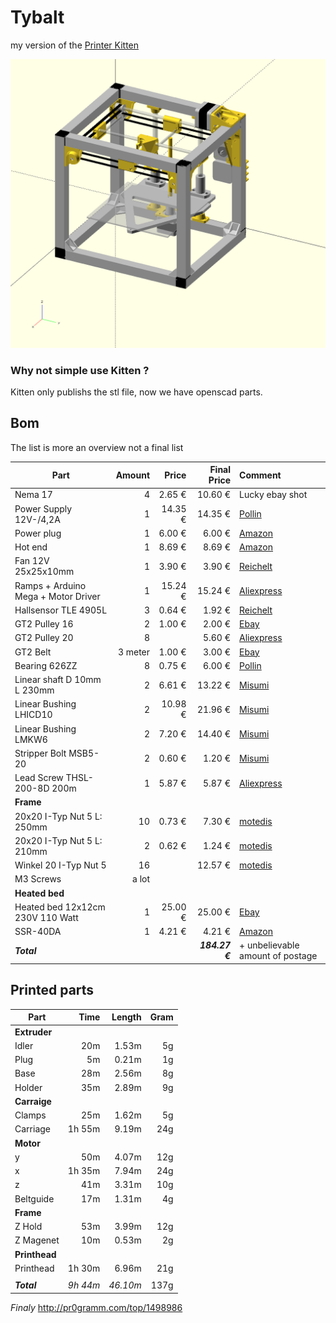 # Tybalt

my version of the [Printer Kitten](https://github.com/woolfepr/Printer-Kitten)

![Expected vs Real](/expected.png)

### Why not simple use Kitten ?

Kitten only publishs the stl file, now we have openscad parts.

## Bom

The list is more an  overview not a final list

| Part | Amount | Price | Final Price | Comment
|----------|-------------:|------:|------:|:------|
| Nema 17 | 4 | 2.65 € | 10.60 € | Lucky ebay shot |
| Power Supply 12V-/4,2A | 1 | 14.35 € | 14.35 € | [Pollin](http://www.pollin.de/shop/dt/OTc4ODQ2OTk-/Stromversorgung/Netzgeraete/Festspannungs_Netzgeraete/Schaltnetzteil_MEANWELL_RS_50_12_12_V_4_2_A.html) |
| Power plug | 1 |  6.00 € | 6.00 € | [Amazon](https://www.amazon.de/dp/B00ZCMOIYA) |
| Hot end | 1 | 8.69 € | 8.69 € | [Amazon](https://www.amazon.de/dp/B00V5W00RU) |
| Fan 12V 25x25x10mm | 1 | 3.90 € | 3.90 € | [Reichelt](http://www.reichelt.de/FAN-2510-12V/3/index.html?ACTION=3&LA=446&ARTICLE=11003&artnr=FAN-2510+12V) |
| Ramps + Arduino Mega + Motor Driver | 1 | 15.24 € | 15.24 € | [Aliexpress](https://de.aliexpress.com/item/Mega-2560-R3-1pcs-RAMPS-1-4-Controller-5pcs-A4988-Stepper-Driver-Module-for-3D-Printer/1227994962.html)
| Hallsensor TLE 4905L | 3 | 0.64 € | 1.92 € | [Reichelt](http://www.reichelt.de/TLE-4905L/3/index.html?ARTICLE=25717)
| GT2 Pulley 16  | 2 | 1.00 € | 2.00 € | [Ebay](http://www.ebay.de/itm/181838550531)
| GT2 Pulley 20  | 8 |  | 5.60 € | [Aliexpress](https://www.aliexpress.com/item/Hot-Sale-10pcs-lot-3D-Printer-Parts-Accessory-GT2-20teeth-20-teeth-Timing-Alumium-Pulley-Bore/32323132171.html)
| GT2 Belt  | 3 meter | 1.00 €  | 3.00 € | [Ebay](http://www.ebay.de/itm/161918795821)
| Bearing 626ZZ  | 8 | 0.75 €  | 6.00 € | [Pollin](http://www.pollin.de/shop/dt/ODY1OTU1OTk-/Werkstatt/Eisenwaren/Lager/Kugellager_626ZZ.html)
| Linear shaft D 10mm L 230mm | 2 | 6.61 €  | 13.22 € | [Misumi](http://www.misumi-europe.com/de/e-catalog/vona2/detail/110302634310/)
| Linear Bushing LHICD10 | 2 | 10.98 €  | 21.96 € | [Misumi](http://www.misumi-europe.com/de/catalog/vona2/detail/110300026970/)
| Linear Bushing LMKW6 | 2 | 7.20 €  | 14.40 € | [Misumi](http://www.misumi-europe.com/de/catalog/vona2/detail/110302037730/)
| Stripper Bolt MSB5-20 | 2 | 0.60 €  | 1.20 € | [Misumi](http://www.misumi-europe.com/de/catalog/vona2/detail/110300249140/)
| Lead Screw THSL-200-8D 200m | 1 | 5.87 € | 5.87 € | [Aliexpress](https://de.aliexpress.com/item/3D-Printer-THSL-200-8D-Lead-Screw-Dia-8MM-Pitch-2mm-Lead-4mm-Length-200mm-with/32702416900.html)
| **Frame** |
| 20x20 I-Typ Nut 5 L: 250mm | 10 | 0.73 € | 7.30 € | [motedis](http://www.motedis.com/shop/Nutprofil/20-I-Typ-Nut-5/Aluprofil-20x20-I-Typ-Nut-5::1076.html) |
| 20x20 I-Typ Nut 5 L: 210mm | 2 | 0.62 € | 1.24 € | [motedis](http://www.motedis.com/shop/Nutprofil/20-I-Typ-Nut-5/Aluprofil-20x20-I-Typ-Nut-5::1076.html) |
| Winkel 20 I-Typ Nut 5 | 16 |  | 12.57 € | [motedis](http://www.motedis.com/shop/Nutprofil-Zubehoer/Zubehoer-20-I-Typ-Nut-5/Winkel-20-I-Typ-Nut-5::732.html) |
| M3 Screws | a lot | | |
| **Heated bed** |
| Heated bed 12x12cm 230V 110 Watt | 1 | 25.00 € | 25.00 € | [Ebay](http://www.ebay.de/itm/322240833571) |
| SSR-40DA | 1 |  4.21 € | 4.21 € | [Amazon](https://www.amazon.de/dp/B008OF0PBC) |
| ***Total*** | | | ***184.27 €*** | + unbelievable amount of postage |



## Printed parts
| Part | Time | Length | Gram |
|----------|-------------:|------:|------:|
| **Extruder** |
| Idler | 20m | 1.53m   | 5g |
| Plug | 5m | 0.21m   | 1g |
| Base | 28m | 2.56m   | 8g |
| Holder | 35m | 2.89m   | 9g |
| **Carraige** |
| Clamps | 25m | 1.62m   | 5g |
| Carriage | 1h 55m | 9.19m   | 24g |
| **Motor** |
| y | 50m | 4.07m | 12g |
| x | 1h 35m | 7.94m   | 24g |
| z | 41m | 3.31m   | 10g |
| Beltguide | 17m | 1.31m   | 4g |
| **Frame** |
| Z Hold | 53m | 3.99m   | 12g |
| Z Magenet | 10m | 0.53m   | 2g |
| **Printhead** |
| Printhead | 1h 30m | 6.96m   | 21g |
||
| ***Total*** | *9h 44m* | *46.10m* | 137g |



*Finaly*
http://pr0gramm.com/top/1498986